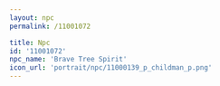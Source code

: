 ```yaml
---
layout: npc
permalink: /11001072

title: Npc
id: '11001072'
npc_name: 'Brave Tree Spirit'
icon_url: 'portrait/npc/11000139_p_childman_p.png'
---
```


